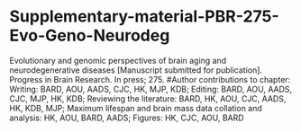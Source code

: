 # Supplementary-material-PBR-275-Evo-Geno-Neurodeg
Evolutionary and genomic perspectives of brain aging and neurodegenerative diseases [Manuscript submitted for publication]. Progress in Brain Research. In press; 275.
#Author contributions to chapter:
Writing: BARD, AOU, AADS, CJC, HK, MJP, KDB; Editing: BARD, AOU, AADS, CJC, MJP, HK, KDB; Reviewing the literature: BARD, HK, AOU, CJC, AADS, HK, KDB, MJP; Maximum lifespan and brain mass data collation and analysis: HK, AOU, BARD, AADS; Figures: HK, CJC, AOU, BARD
